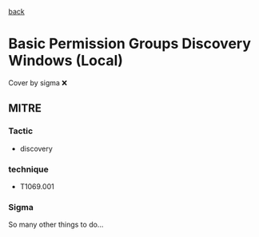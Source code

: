 [back](../index.md)
# Basic Permission Groups Discovery Windows (Local)
Cover by sigma :x: 

## MITRE
### Tactic
  - discovery

### technique
  - T1069.001

### Sigma

 So many other things to do...
